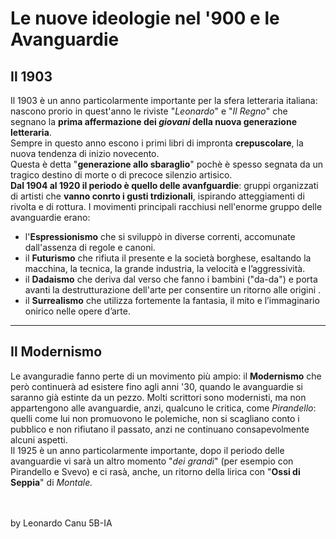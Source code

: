 # Le nuove ideologie nel '900 e le Avanguardie
## Il 1903
Il 1903 è un anno particolarmente importante per la sfera letteraria italiana: nascono prorio in quest'anno le riviste "*Leonardo*" e "*Il Regno*" che segnano la **prima affermazione dei *giovani* della nuova generazione letteraria**. <br>
Sempre in questo anno escono i primi libri di impronta **crepuscolare**, la nuova tendenza di inizio novecento. <br>
Questa è detta "**generazione allo sbaraglio**" pochè è spesso segnata da un tragico destino di morte o di precoce silenzio artisico.<br>
**Dal 1904 al 1920 il periodo è quello delle avanfguardie**: gruppi organizzati di artisti che **vanno conrto i gusti trdizionali**, ispirando atteggiamenti di rivolta e di rottura. I movimenti principali racchiusi nell'enorme gruppo delle avanguardie erano:
- l'**Espressionismo** che si sviluppò in diverse correnti, accomunate dall'assenza di regole e canoni.
- il **Futurismo** che rifiuta il presente e la società borghese, esaltando la macchina, la tecnica, la grande industria, la velocità e l’aggressività.
- il **Dadaismo** che deriva dal verso che fanno i bambini ("da-da") e porta avanti la destrutturazione dell'arte per consentire un ritorno alle origini .
- il **Surrealismo** che utilizza fortemente la fantasia, il mito e l’immaginario onirico nelle opere d’arte.

---

## Il Modernismo
Le avanguradie fanno perte di un movimento più ampio: il **Modernismo** che però continuerà ad esistere fino agli anni '30, quando le avanguardie si saranno già estinte da un pezzo. Molti scrittori sono modernisti, ma non appartengono alle avanguardie, anzi, qualcuno le critica, come *Pirandello*: quelli come lui non promuovono le polemiche, non si scagliano conto i pubblico e non rifiutano il passato, anzi ne continuano consapevolmente alcuni aspetti.<br>
Il 1925 è un anno particolarmente importante, dopo il periodo delle avanguardie vi sarà un altro momento "*dei grandi*" (per esempio con Pirandello e Svevo) e ci rasà, anche, un ritorno della lirica con "**Ossi di Seppia**" di **Montale*.*



<br><br>
by Leonardo Canu 5B-IA